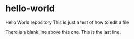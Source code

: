 # hello-world
Hello World repository
This is just a test of how to edit a file

There is a blank line above this one.
This is the last line.
